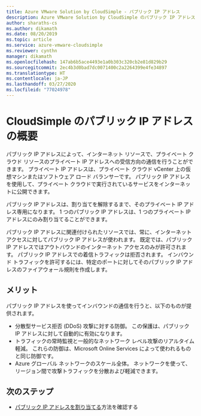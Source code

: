 ```yaml
---
title: Azure VMware Solution by CloudSimple - パブリック IP アドレス
description: Azure VMware Solution by CloudSimple のパブリック IP アドレスとその利点について説明します
author: sharaths-cs
ms.author: dikamath
ms.date: 08/20/2019
ms.topic: article
ms.service: azure-vmware-cloudsimple
ms.reviewer: cynthn
manager: dikamath
ms.openlocfilehash: 147ab6b5ace4493e1a0b303c320cb2e81d829b29
ms.sourcegitcommit: 2ec4b3d0bad7dc0071400c2a2264399e4fe34897
ms.translationtype: HT
ms.contentlocale: ja-JP
ms.lasthandoff: 03/27/2020
ms.locfileid: "77024978"
---
```

# <a name="cloudsimple-public-ip-address-overview"></a>CloudSimple のパブリック IP アドレスの概要

パブリック IP アドレスによって、インターネット リソースで、プライベート クラウド リソースのプライベート IP アドレスへの受信方向の通信を行うことができます。 プライベート IP アドレスは、プライベート クラウド vCenter 上の仮想マシンまたはソフトウェア ロード バランサーです。 パブリック IP アドレスを使用して、プライベート クラウドで実行されているサービスをインターネットに公開できます。

パブリック IP アドレスは、割り当てを解除するまで、そのプライベート IP アドレス専用になります。 1 つのパブリック IP アドレスは、1 つのプライベート IP アドレスにのみ割り当てることができます。

パブリック IP アドレスに関連付けられたリソースでは、常に、インターネット アクセスに対してパブリック IP アドレスが使われます。 既定では、パブリック IP アドレスではアウトバウンドのインターネット アクセスのみが許可されます。  パブリック IP アドレスでの着信トラフィックは拒否されます。  インバウンド トラフィックを許可するには、特定のポートに対してそのパブリック IP アドレスのファイアウォール規則を作成します。

## <a name="benefits"></a>メリット

パブリック IP アドレスを使ってインバウンドの通信を行うと、以下のものが提供されます。

* 分散型サービス拒否 (DDoS) 攻撃に対する防御。 この保護は、パブリック IP アドレスに対して自動的に有効になります。
* トラフィックの常時監視と一般的なネットワーク レベル攻撃のリアルタイム軽減。 これらの防御は、Microsoft Online Services によって使われるものと同じ防御です。
* Azure グローバル ネットワークのスケール全体。 ネットワークを使って、リージョン間で攻撃トラフィックを分散および軽減できます。  

## <a name="next-steps"></a>次のステップ

* [パブリック IP アドレスを割り当てる](public-ips.md)方法を確認する
